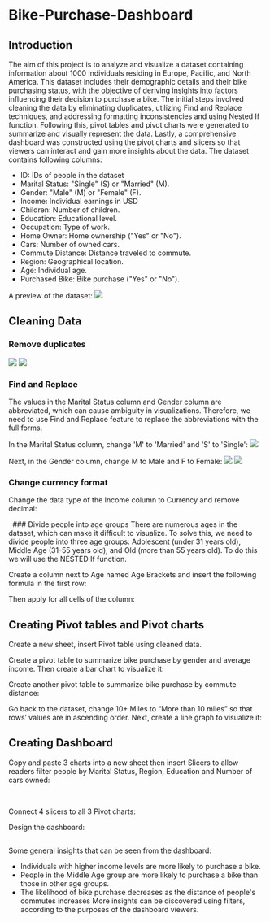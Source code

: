 # Bike-Purchase-Dashboard
## Introduction
The aim of this project is to analyze and visualize a dataset containing information about 1000 individuals residing in Europe, Pacific, and North America. This dataset includes their demographic details and their bike purchasing status, with the objective of deriving insights into factors influencing their decision to purchase a bike. The initial steps involved cleaning the data by eliminating duplicates, utilizing Find and Replace techniques, and addressing formatting inconsistencies and using Nested If function. Following this, pivot tables and pivot charts were generated to summarize and visually represent the data. Lastly, a comprehensive dashboard was constructed using the pivot charts and slicers so that viewers can interact and gain more insights about the data.
The dataset contains following columns:
- ID: IDs of people in the dataset
- Marital Status: "Single" (S) or "Married" (M).
- Gender: "Male" (M) or "Female" (F).
- Income: Individual earnings in USD
- Children: Number of children.
- Education: Educational level.
- Occupation: Type of work.
- Home Owner: Home ownership ("Yes" or "No").
- Cars: Number of owned cars.
- Commute Distance: Distance traveled to commute.
- Region: Geographical location.
- Age: Individual age.
- Purchased Bike: Bike purchase ("Yes" or "No").
  
A preview of the dataset:
<img src="image/Screenshot preview.png">
## Cleaning Data
### Remove duplicates
<img src="image/Screenshot remove duplicates 1.png">
<img src="image/Screenshot remove duplicates 2.png">

### Find and Replace 
The values in the Marital Status column and Gender column are abbreviated, which can cause ambiguity in visualizations. Therefore, we need to use Find and Replace feature to replace the abbreviations with the full forms. 

In the Marital Status column, change 'M' to 'Married' and 'S' to 'Single':
<img src="image/Screenshot find and replace 1.png"> 

Next, in the Gender column, change M to Male and F to Female:
<img src="image/Screenshot find and replace 2.png"> 
<img src="image/Screenshot find and replace 3.png">
### Change currency format
Change the data type of the Income column to Currency and remove decimal:

<img src="">
<img src="">
### Divide people into age groups
There are numerous ages in the dataset, which can make it difficult to visualize. To solve this, we need to divide people into three age groups: Adolescent (under 31 years old), Middle Age (31-55 years old), and Old (more than 55 years old). To do this we will use the NESTED If function.

Create a column next to Age named Age Brackets and insert the following formula in the first row:
<img src="">

Then apply for all cells of the column:
<img src="">
## Creating Pivot tables and Pivot charts
Create a new sheet, insert Pivot table using cleaned data.

Create a pivot table to summarize bike purchase by gender and average income. Then create a bar chart to visualize it: 
<img src="">
<img src="">

Create another pivot table to summarize bike purchase by commute distance:
<img src="">
<img src="">

Go back to the dataset, change 10+ Miles to “More than 10 miles” so that rows’ values are in ascending order. Next, create a line graph to visualize it:
<img src="">
## Creating Dashboard
Copy and paste 3 charts into a new sheet then insert Slicers to allow readers filter people by Marital Status, Region, Education and Number of cars owned:

<img src="">
<img src="">

Connect 4 slicers to all 3 Pivot charts:
<img src="">

Design the dashboard:
<img src="">

## 
Some general insights that can be seen from the dashboard:
-	Individuals with higher income levels are more likely to purchase a bike.
- People in the Middle Age group are more likely to purchase a bike than those in other age groups.
- The likelihood of bike purchase decreases as the distance of people's commutes increases
More insights can be discovered using filters, according to the purposes of the dashboard viewers.


















